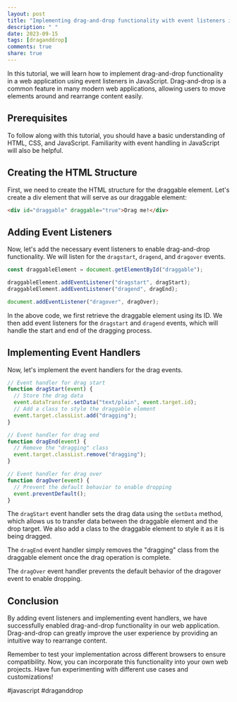 ```yaml
---
layout: post
title: "Implementing drag-and-drop functionality with event listeners in JavaScript"
description: " "
date: 2023-09-15
tags: [draganddrop]
comments: true
share: true
---
```


In this tutorial, we will learn how to implement drag-and-drop functionality in a web application using event listeners in JavaScript. Drag-and-drop is a common feature in many modern web applications, allowing users to move elements around and rearrange content easily.

## Prerequisites

To follow along with this tutorial, you should have a basic understanding of HTML, CSS, and JavaScript. Familiarity with event handling in JavaScript will also be helpful.

## Creating the HTML Structure

First, we need to create the HTML structure for the draggable element. Let's create a div element that will serve as our draggable element:

```html
<div id="draggable" draggable="true">Drag me!</div>
```

## Adding Event Listeners

Now, let's add the necessary event listeners to enable drag-and-drop functionality. We will listen for the `dragstart`, `dragend`, and `dragover` events.

```javascript
const draggableElement = document.getElementById("draggable");

draggableElement.addEventListener("dragstart", dragStart);
draggableElement.addEventListener("dragend", dragEnd);

document.addEventListener("dragover", dragOver);
```

In the above code, we first retrieve the draggable element using its ID. We then add event listeners for the `dragstart` and `dragend` events, which will handle the start and end of the dragging process.

## Implementing Event Handlers

Now, let's implement the event handlers for the drag events.

```javascript
// Event handler for drag start
function dragStart(event) {
  // Store the drag data
  event.dataTransfer.setData("text/plain", event.target.id);
  // Add a class to style the draggable element
  event.target.classList.add("dragging");
}

// Event handler for drag end
function dragEnd(event) {
  // Remove the "dragging" class
  event.target.classList.remove("dragging");
}

// Event handler for drag over
function dragOver(event) {
  // Prevent the default behavior to enable dropping
  event.preventDefault();
}
```

The `dragStart` event handler sets the drag data using the `setData` method, which allows us to transfer data between the draggable element and the drop target. We also add a class to the draggable element to style it as it is being dragged.

The `dragEnd` event handler simply removes the "dragging" class from the draggable element once the drag operation is complete.

The `dragOver` event handler prevents the default behavior of the dragover event to enable dropping.

## Conclusion

By adding event listeners and implementing event handlers, we have successfully enabled drag-and-drop functionality in our web application. Drag-and-drop can greatly improve the user experience by providing an intuitive way to rearrange content.

Remember to test your implementation across different browsers to ensure compatibility. Now, you can incorporate this functionality into your own web projects. Have fun experimenting with different use cases and customizations!

#javascript #draganddrop